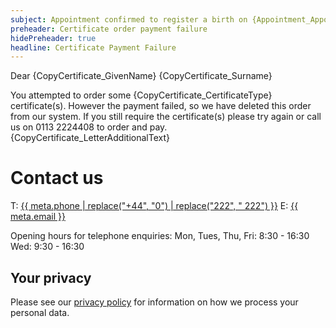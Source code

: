 ```yaml
---
subject: Appointment confirmed to register a birth on {Appointment_AppointmentDate} at {Appointment_StartTime}
preheader: Certificate order payment failure 
hidePreheader: true
headline: Certificate Payment Failure
---
```


Dear {CopyCertificate_GivenName} {CopyCertificate_Surname}


You attempted to order some {CopyCertificate_CertificateType} certificate(s). However the payment failed, so we have deleted this order from our system. If you still require the certificate(s) please try again or call us on 0113 2224408 to order and pay.
{CopyCertificate_LetterAdditionalText}

# Contact us
T: <a aria-label="{{ meta.ariaPhone }}" href="tel:{{ meta.phone }}">{{ meta.phone | replace("+44", "0") | replace("222", " 222") }}</a>
E: <a href="mailto:{{ meta.email }}">{{ meta.email }}</a>

Opening hours for telephone enquiries:
Mon, Tues, Thu, Fri: 8:30 - 16:30 
Wed: 9:30 - 16:30


## Your privacy
Please see our [privacy policy](https://www.leeds.gov.uk/registrarsprivacy) for information on how we process your personal data.
